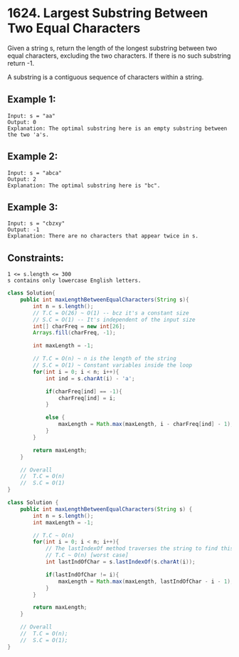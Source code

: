 # 1624. Largest Substring Between Two Equal Characters

Given a string s, return the length of the longest substring between two equal characters, excluding the two characters. If there is no such substring return -1.

A substring is a contiguous sequence of characters within a string.

 

## Example 1:

    Input: s = "aa"
    Output: 0
    Explanation: The optimal substring here is an empty substring between the two 'a's.


## Example 2:

    Input: s = "abca"
    Output: 2
    Explanation: The optimal substring here is "bc".


## Example 3:

    Input: s = "cbzxy"
    Output: -1
    Explanation: There are no characters that appear twice in s.
 

## Constraints:

    1 <= s.length <= 300
    s contains only lowercase English letters.



```java
class Solution{
    public int maxLengthBetweenEqualCharacters(String s){
        int n = s.length();
        // T.C = O(26) ~ O(1) -- bcz it's a constant size
        // S.C = O(1) -- It's independent of the input size
        int[] charFreq = new int[26];
        Arrays.fill(charFreq, -1);

        int maxLength = -1;

        // T.C = O(n) ~ n is the length of the string
        // S.C = O(1) ~ Constant variables inside the loop
        for(int i = 0; i < n; i++){
            int ind = s.charAt(i) - 'a';

            if(charFreq[ind] == -1){
                charFreq[ind] = i;
            }

            else {
                maxLength = Math.max(maxLength, i - charFreq[ind] - 1);
            }
        }

        return maxLength;
    }

    // Overall
    //  T.C = O(n)
    //  S.C = O(1)
}
```


```java
class Solution {
    public int maxLengthBetweenEqualCharacters(String s) {
        int n = s.length();
        int maxLength = -1;

        // T.C ~ O(n)
        for(int i = 0; i < n; i++){
            // The lastIndexOf method traverses the string to find this character from the end.
            // T.C ~ O(n) [worst case]
            int lastIndOfChar = s.lastIndexOf(s.charAt(i));

            if(lastIndOfChar != i){
                maxLength = Math.max(maxLength, lastIndOfChar - i - 1);
            }
        }

        return maxLength;
    }

    // Overall
    //  T.C = O(n);
    //  S.C = O(1);
}
```